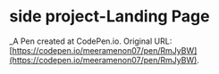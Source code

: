# side project-Landing Page 
 _A Pen created at CodePen.io. Original URL: [https://codepen.io/meeramenon07/pen/RmJyBW](https://codepen.io/meeramenon07/pen/RmJyBW).

 
